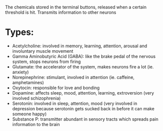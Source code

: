 The chemicals stored in the terminal buttons, released when a certain threshold is hit. Transmits information to other neurons
# Types:
- Acetylcholine: involved in memory, learning, attention, arousal and involuntary muscle movement
- Gamma Aminobutyric Acid (GABA): like the brake pedal of the nervous system, stops neurons from firing
- Glutamate: the accelerator of the system, makes neurons fire a lot (ie. anxiety)
- Norepinephrine: stimulant, involved in attention (ie. caffeine, amphetamines)
- Oxytocin: responsible for love and bonding 
- Dopamine: affects sleep, mood, attention, learning, extroversion (very involved schizophrenia)
- Serotonin: involved in sleep, attention, mood (very involved in depression because serotonin gets sucked back in before it can make someone happy) 
- Substance P: transmitter abundant in sensory tracts which spreads pain information to the brain 
